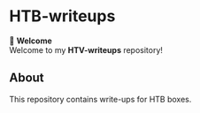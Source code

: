 # HTB-writeups

👋 **Welcome**  
Welcome to my **HTV-writeups** repository!  

## **About**  
This repository contains write-ups for HTB boxes.  
